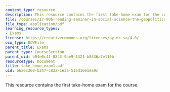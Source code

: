 ```yaml
---
content_type: resource
description: This resource contains the first take-home exam for the course.
file: /courses/17-906-reading-seminar-in-social-science-the-geopolitics-and-geoeconomics-of-global-energy-spring-2007/b6a0c360b247c83a1e3a516d16e1ea9c_take_home_exam1.pdf
file_type: application/pdf
learning_resource_types:
- Exams
license: https://creativecommons.org/licenses/by-nc-sa/4.0/
ocw_type: OCWFile
parent_title: Exams
parent_type: CourseSection
parent_uid: b04e0c4f-0843-9ae9-1321-b8336a7e110b
resourcetype: Document
title: take_home_exam1.pdf
uid: b6a0c360-b247-c83a-1e3a-516d16e1ea9c
---
```

This resource contains the first take-home exam for the course.